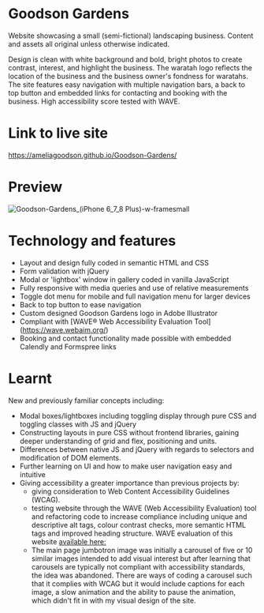 # Goodson Gardens

Website showcasing a small (semi-fictional) landscaping business. Content and assets all original unless otherwise indicated. 

Design is clean with white background and bold, bright photos to create contrast, interest, and highlight the business. The waratah logo reflects the location of the business and the business owner's fondness for waratahs. The site features easy navigation with multiple navigation bars, a back to top button and embedded links for contacting and booking with the business. High accessibility score tested with WAVE.  

# Link to live site
https://ameliagoodson.github.io/Goodson-Gardens/

# Preview
![Goodson-Gardens_(iPhone 6_7_8 Plus)-w-framesmall](https://user-images.githubusercontent.com/60428536/133910870-828d6758-f948-4c04-977b-36fa94dd0041.png)

# Technology and features
* Layout and design fully coded in semantic HTML and CSS
* Form validation with jQuery
* Modal or 'lightbox' window in gallery coded in vanilla JavaScript
* Fully responsive with media queries and use of relative measurements
* Toggle dot menu for mobile and full navigation menu for larger devices
* Back to top button to ease navigation
* Custom designed Goodson Gardens logo in Adobe Illustrator
* Compliant with [WAVE® Web Accessibility Evaluation Tool] (https://wave.webaim.org/)
* Booking and contact functionality made possible with embedded Calendly and Formspree links

# Learnt
New and previously familiar concepts including:
* Modal boxes/lightboxes including toggling display through pure CSS and toggling classes with JS and jQuery
* Constructing layouts in pure CSS without frontend libraries, gaining deeper understanding of grid and flex, positioning and units.
* Differences between native JS and jQuery with regards to selectors and modification of DOM elements. 
* Further learning on UI and how to make user navigation easy and intuitive
* Giving accessibility a greater importance than previous projects by:
  *   giving consideration to Web Content Accessibility Guidelines (WCAG).
  *   testing website through the WAVE (Web Accessibility Evaluation) tool and refactoring code to increase compliance including unique and descriptive alt tags, colour contrast checks, more semantic HTML tags and improved heading structure.  WAVE evaluation of this website [available here:](https://wave.webaim.org/report#/https://ameliagoodson.github.io/Goodson-Gardens/index.html)  
  * The main page jumbotron image was initially a carousel of five or 10 similar images intended to add visual interest but after learning that carousels are typically not compliant with accessibility standards, the idea was abandoned. There are ways of coding a carousel such that it complies with WCAG but it would include captions for each image, a slow animation and the ability to pause the animation, which didn't fit in with my visual design of the site. 





